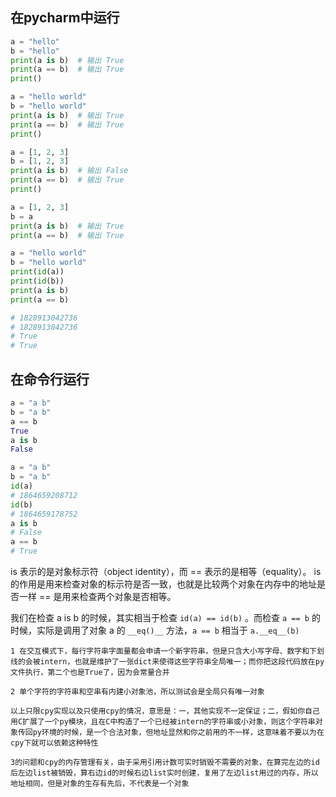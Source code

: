 ## 在pycharm中运行
```py
a = "hello"
b = "hello"
print(a is b)  # 输出 True 
print(a == b)  # 输出 True
print()

a = "hello world"
b = "hello world"
print(a is b)  # 输出 True
print(a == b)  # 输出 True
print()

a = [1, 2, 3]
b = [1, 2, 3]
print(a is b)  # 输出 False
print(a == b)  # 输出 True
print()

a = [1, 2, 3]
b = a
print(a is b)  # 输出 True
print(a == b)  # 输出 True
```



```py
a = "hello world"
b = "hello world"
print(id(a))
print(id(b))
print(a is b)
print(a == b)

# 1828913042736
# 1828913042736
# True
# True
```

## 在命令行运行
```py
a = "a b"
b = "a b"
a == b
True
a is b
False
```

```py
a = "a b"
b = "a b"
id(a)
# 1864659208712
id(b)
# 1864659178752
a is b
# False
a == b
# True
```


is 表示的是对象标示符（object identity），而 == 表示的是相等（equality）。
is 的作用是用来检查对象的标示符是否一致，也就是比较两个对象在内存中的地址是否一样
== 是用来检查两个对象是否相等。

我们在检查 a is b 的时候，其实相当于检查 `id(a) == id(b)` 。而检查 `a == b` 的时候，实际是调用了对象 a 的 `__eq()__` 方法，`a == b` 相当于 `a.__eq__(b)`




```
1 在交互模式下，每行字符串字面量都会申请一个新字符串，但是只含大小写字母、数字和下划线的会被intern，也就是维护了一张dict来使得这些字符串全局唯一；而你把这段代码放在py文件执行，第二个也是True了，因为会常量合并

2 单个字符的字符串和空串有内建小对象池，所以测试会是全局只有唯一对象

以上只限cpy实现以及只使用cpy的情况，意思是：一，其他实现不一定保证；二，假如你自己用C扩展了一个py模块，且在C中构造了一个已经被intern的字符串或小对象，则这个字符串对象传回py环境的时候，是一个合法对象，但地址显然和你之前用的不一样，这意味着不要以为在cpy下就可以依赖这种特性

3的问题和cpy的内存管理有关，由于采用引用计数可实时销毁不需要的对象，在算完左边的id后左边list被销毁，算右边id的时候右边list实时创建，复用了左边list用过的内存，所以地址相同，但是对象的生存有先后，不代表是一个对象
```
